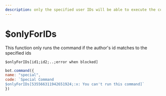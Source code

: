 ```yaml
---
description: only the specified user IDs will be able to execute the command
---
```


# $onlyForIDs

This function only runs the command if the author's id matches to the specified ids

```
$onlyForIDs[id1;id2;..;error when blocked]
```

```javascript
bot.command({
name: "special",
code: `Special Command
$onlyForIDs[535566311942651924;:x: You can't run this command]`
})
```
